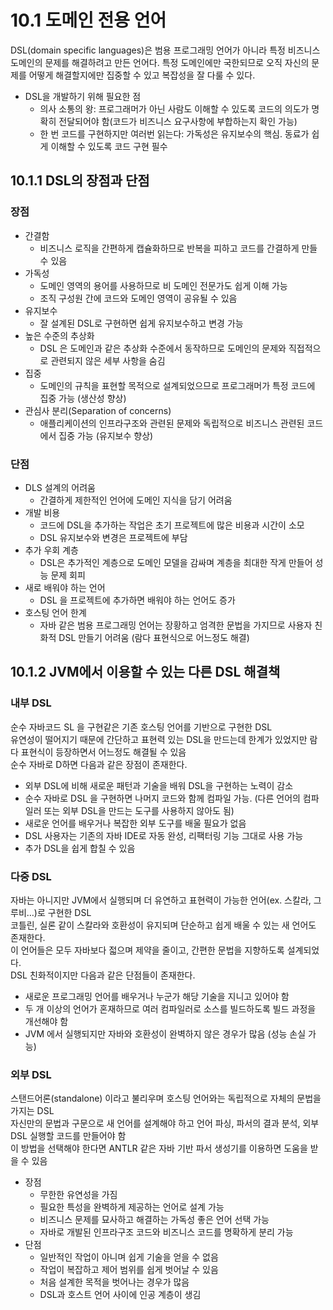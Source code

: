 # 10.1 도메인 전용 언어
DSL(domain specific languages)은 범용 프로그래밍 언어가 아니라 특정 비즈니스 도메인의 문제를 해결하려고 만든 언어다.
특정 도메인에만 국한되므로 오직 자신의 문제를 어떻게 해결할지에만 집중할 수 있고 복잡성을 잘 다룰 수 있다.

- DSL을 개발하기 위해 필요한 점
  - 의사 소통의 왕: 프로그래머가 아닌 사람도 이해할 수 있도록 코드의 의도가 명확히 전달되어야 함(코드가 비즈니스 요구사항에 부합하는지 확인 가능)
  - 한 번 코드를 구현하지만 여러번 읽는다: 가독성은 유지보수의 핵심. 동료가 쉽게 이해할 수 있도록 코드 구현 필수
## 10.1.1 DSL의 장점과 단점
### 장점
- 간결함
  - 비즈니스 로직을 간편하게 캡슐화하므로 반복을 피하고 코드를 간결하게 만들 수 있음
- 가독성
  - 도메인 영역의 용어를 사용하므로 비 도메인 전문가도 쉽게 이해 가능
  - 조직 구성원 간에 코드와 도메인 영역이 공유될 수 있음
- 유지보수
  - 잘 설계된 DSL로 구현하면 쉽게 유지보수하고 변경 가능
- 높은 수준의 추상화
  - DSL 은 도메인과 같은 추상화 수준에서 동작하므로 도메인의 문제와 직접적으로 관련되지 않은 세부 사항을 숨김
- 집중
  - 도메인의 규칙을 표현할 목적으로 설계되었으므로 프로그래머가 특정 코드에 집중 가능 (생산성 향상)
- 관심사 분리(Separation of concerns)
  - 애플리케이션의 인프라구조와 관련된 문제와 독립적으로 비즈니스 관련된 코드에서 집중 가능 (유지보수 향상)
### 단점
- DLS 설계의 어려움
  - 간결하게 제한적인 언어에 도메인 지식을 담기 어려움
- 개발 비용
  - 코드에 DSL을 추가하는 작업은 초기 프로젝트에 많은 비용과 시간이 소모
  - DSL 유지보수와 변경은 프로젝트에 부담
- 추가 우회 계층
  - DSL은 추가적인 계층으로 도메인 모델을 감싸며 계층을 최대한 작게 만들어 성능 문제 회피
- 새로 배워야 하는 언어
  - DSL 을 프로젝트에 추가하면 배워야 하는 언어도 증가
- 호스팅 언어 한계
  - 자바 같은 범용 프로그래밍 언어는 장황하고 엄격한 문법을 가지므로 사용자 친화적 DSL 만들기 어려움 (람다 표현식으로 어느정도 해결)
## 10.1.2 JVM에서 이용할 수 있는 다른 DSL 해결책
### 내부 DSL
순수 자바코드 SL 을 구현같은 기존 호스팅 언어를 기반으로 구현한 DSL<br>
유연성이 떨어지기 때문에 간단하고 표현력 있는 DSL을 만드는데 한계가 있었지만 람다 표현식이 등장하면서 어느정도 해결될 수 있음<br>
순수 자바로 D하면 다음과 같은 장점이 존재한다.
- 외부 DSL에 비해 새로운 패턴과 기술을 배워 DSL을 구현하는 노력이 감소
- 순수 자바로 DSL 을 구현하면 나머지 코드와 함께 컴파일 가능. (다른 언어의 컴파일러 또는 외부 DSL을 만드는 도구를 사용하지 않아도 됨)
- 새로운 언어를 배우거나 복잡한 외부 도구를 배울 필요가 없음
- DSL 사용자는 기존의 자바 IDE로 자동 완성, 리팩터링 기능 그대로 사용 가능
- 추가 DSL을 쉽게 합칠 수 있음
### 다중 DSL
자바는 아니지만 JVM에서 실행되며 더 유연하고 표현력이 가능한 언어(ex. 스칼라, 그루비…)로 구현한 DSL<br>
코틀린, 실론 같이 스칼라와 호환성이 유지되며 단순하고 쉽게 배울 수 있는 새 언어도 존재한다.<br>
이 언어들은 모두 자바보다 젋으며 제약을 줄이고, 간편한 문법을 지향하도록 설계되었다.<br>
DSL 친화적이지만 다음과 같은 단점들이 존재한다.

- 새로운 프로그래밍 언어를 배우거나 누군가 해당 기술을 지니고 있어야 함
- 두 개 이상의 언어가 혼재하므로 여러 컴파일러로 소스를 빌드하도록 빌드 과정을 개선해야 함
- JVM 에서 실행되지만 자바와 호환성이 완벽하지 않은 경우가 많음 (성능 손실 가능)
### 외부 DSL
스탠드어론(standalone) 이라고 불리우며 호스팅 언어와는 독립적으로 자체의 문법을 가지는 DSL<br>
자신만의 문법과 구문으로 새 언어를 설계해야 하고 언어 파싱, 파서의 결과 분석, 외부 DSL 실행할 코드를 만들어야 함<br>
이 방법을 선택해야 한다면 ANTLR 같은 자바 기반 파서 생성기를 이용하면 도움을 받을 수 있음<br>

- 장점
  - 무한한 유연성을 가짐
  - 필요한 특성을 완벽하게 제공하는 언어로 설계 가능
  - 비즈니스 문제를 묘사하고 해결하는 가독성 좋은 언어 선택 가능
  - 자바로 개발된 인프라구조 코드와 비즈니스 코드를 명확하게 분리 가능
- 단점
  - 일반적인 작업이 아니며 쉽게 기술을 얻을 수 없음
  - 작업이 복잡하고 제어 범위를 쉽게 벗어날 수 있음
  - 처음 설계한 목적을 벗어나는 경우가 많음
  - DSL과 호스트 언어 사이에 인공 계층이 생김